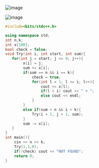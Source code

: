 ![image](https://github.com/user-attachments/assets/a7c7d5c6-b275-46f2-9fe2-cbdefafbe6bc)

![image](https://github.com/user-attachments/assets/1c238ee1-849b-4c8d-9245-bc46ee13c7ba)

```cpp
#include<bits/stdc++.h>

using namespace std;
int n,k;
int x[100];
bool check = false;
void Try(int i, int start, int sum){
   for(int j = start; j <= 9; j++){
        x[i] = j;
        sum += x[i];
        if(sum == n && i == k){
            check = true;
            for(int l = 1; l <= i; l++){
                cout << x[l];
                if(l < i) cout << " + ";
                else cout << endl;
            }
        }
        else if(sum < n && i < k){
            Try(i + 1, j + 1, sum);
        }
        sum -= x[i];
   }
}
int main(){
    cin >> n >> k;
    Try(1,1,0);
    if(!check) cout << "NOT FOUND";
    return 0;
}
```
